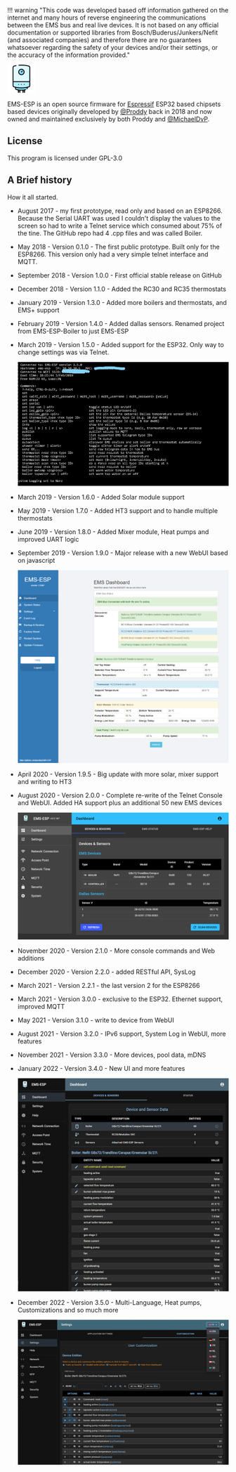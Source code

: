 !!! warning "This code was developed based off information gathered on the internet and many hours of reverse engineering the communications between the EMS bus and real live devices. It is not based on any official documentation or supported libraries from Bosch/Buderus/Junkers/Nefit (and associated companies) and therefore there are no guarantees whatsoever regarding the safety of your devices and/or their settings, or the accuracy of the information provided."

![EMS-ESP logo](_media/logo/boiler_64.png)

EMS-ESP is an open source firmware for [Espressif](https://www.espressif.com/en/products/socs) ESP32 based chipsets based devices originally developed by [@Proddy](https://github.com/proddy) back in 2018 and now owned and maintained exclusively by both Proddy and [@MichaelDvP](https://github.com/MichaelDvP).

## License

This program is licensed under GPL-3.0

## A Brief history

How it all started.

- August 2017 - my first prototype, read only and based on an ESP8266. Because the Serial UART was used I couldn't display the values to the screen so had to write a Telnet service which consumed about 75% of the tine. The GitHub repo had 4 .cpp files and was called Boiler.
- May 2018 - Version 0.1.0 - The first public prototype. Built only for the ESP8266. This version only had a very simple telnet interface and MQTT.
- September 2018 - Version 1.0.0 - First official stable release on GitHub
- December 2018 - Version 1.1.0 - Added the RC30 and RC35 thermostats
- January 2019 - Version 1.3.0 - Added more boilers and thermostats, and EMS+ support
- February 2019 - Version 1.4.0 - Added dallas sensors. Renamed project from EMS-ESP-Boiler to just EMS-ESP
- March 2019 - Version 1.5.0 - Added support for the ESP32. Only way to change settings was via Telnet.

  ![1.5.0](_media/screenshot/telnet_menu.jpg)

- March 2019 - Version 1.6.0 - Added Solar module support
- May 2019 - Version 1.7.0 - Added HT3 support and to handle multiple thermostats
- June 2019 - Version 1.8.0 - Added Mixer module, Heat pumps and improved UART logic
- September 2019 - Version 1.9.0 - Major release with a new WebUI based on javascript

  ![1.9.0](_media/screenshot/ems_dashboard.png)

- April 2020 - Version 1.9.5 - Big update with more solar, mixer support and writing to HT3
- August 2020 - Version 2.0.0 - Complete re-write of the Telnet Console and WebUI. Added HA support plus an additional 50 new EMS devices

  ![3.0.1](_media/screenshot/version301.png)

- November 2020 - Version 2.1.0 - More console commands and Web additions
- December 2020 - Version 2.2.0 - added RESTful API, SysLog
- March 2021 - Version 2.2.1 - the last version 2 for the ESP8266
- March 2021 - Version 3.0.0 - exclusive to the ESP32. Ethernet support, improved MQTT
- May 2021 - Version 3.1.0 - write to device from WebUI
- August 2021 - Version 3.2.0 - IPv6 support, System Log in WebUI, more features
- November 2021 - Version 3.3.0 - More devices, pool data, mDNS
- January 2022 - Version 3.4.0 - New UI and more features

  ![3.4.0](_media/screenshot/version340.png)

- December 2022 - Version 3.5.0 - Multi-Language, Heat pumps, Customizations and so much more

  ![3.4.0](_media/screenshot/version350.png)

